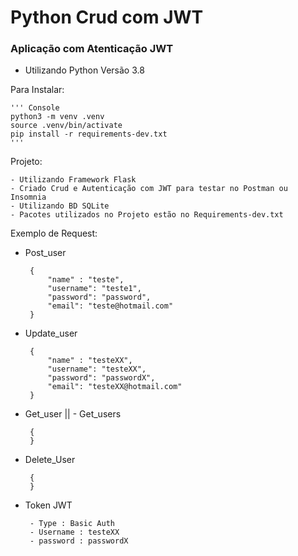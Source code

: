 <h1>Python Crud com JWT</h1>

<h3> Aplicação com Atenticação JWT </h3>

- Utilizando Python Versão 3.8


Para Instalar:

    ''' Console
    python3 -m venv .venv
    source .venv/bin/activate
    pip install -r requirements-dev.txt
    '''

Projeto:

    - Utilizando Framework Flask
    - Criado Crud e Autenticação com JWT para testar no Postman ou Insomnia
    - Utilizando BD SQLite
    - Pacotes utilizados no Projeto estão no Requirements-dev.txt

Exemplo de Request:

 - Post_user

        {
            "name" : "teste",
            "username": "teste1",
            "password": "password",
            "email": "teste@hotmail.com"
        }
    
 - Update_user

        {
            "name" : "testeXX",
            "username": "testeXX",
            "password": "passwordX",
            "email": "testeXX@hotmail.com"
        }
        
 - Get_user || - Get_users

        {
        }
        
 - Delete_User

        {
        }
 
 - Token JWT
 
        - Type : Basic Auth
        - Username : testeXX
        - password : passwordX
